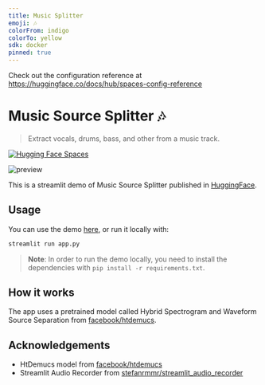 ```yaml
---
title: Music Splitter
emoji: 🎶
colorFrom: indigo
colorTo: yellow
sdk: docker
pinned: true
---
```


Check out the configuration reference at https://huggingface.co/docs/hub/spaces-config-reference

# Music Source Splitter 🎶
> Extract vocals, drums, bass, and other from a music track.

<a href="https://huggingface.co/spaces/fabiogra/st-music-splitter"><img src="https://img.shields.io/badge/🤗%20Hugging%20Face-Spaces-blue" alt="Hugging Face Spaces"></a>

![preview](preview.gif)

This is a streamlit demo of Music Source Splitter published in [HuggingFace](https://huggingface.co/spaces/fabiogra/st-music-splitter).


## Usage

You can use the demo [here](https://huggingface.co/spaces/fabiogra/st-music-splitter), or run it locally with:

```bash
streamlit run app.py
```
> **Note**: In order to run the demo locally, you need to install the dependencies with `pip install -r requirements.txt`.


## How it works

The app uses a pretrained model called Hybrid Spectrogram and Waveform Source Separation from <a href="https://github.com/facebookresearch/demucs">facebook/htdemucs</a>.


## Acknowledgements
 - HtDemucs model from  <a href="https://github.com/facebookresearch/demucs">facebook/htdemucs</a>
 - Streamlit Audio Recorder from <a href="https://github.com/stefanrmmr/streamlit_audio_recorder">stefanrmmr/streamlit_audio_recorder</a>